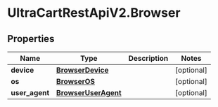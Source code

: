 # UltraCartRestApiV2.Browser

## Properties

Name | Type | Description | Notes
------------ | ------------- | ------------- | -------------
**device** | [**BrowserDevice**](BrowserDevice.md) |  | [optional] 
**os** | [**BrowserOS**](BrowserOS.md) |  | [optional] 
**user_agent** | [**BrowserUserAgent**](BrowserUserAgent.md) |  | [optional] 


